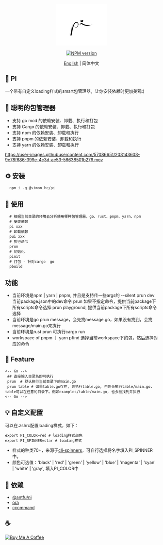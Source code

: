 <span ><p align="center">![kv](/assets/pi.png)</p></span>
<p align="center"><a href="https://www.npmjs.com/package/@simon_he/pi"><img src="https://img.shields.io/npm/v/@simon_he/pi?color=3fb883&amp;label=" alt="NPM version"></a></p>
<p align="center"><a href="./README.md">English</a> | 简体中文</p>


## :lollipop: PI
一个带有自定义loading样式的smart包管理器，让你安装依赖时更加美观:)

## :rocket: 聪明的包管理器
- 支持 go mod 的依赖安装、卸载、执行和打包
- 支持 Cargo 的依赖安装、卸载、执行和打包
- 支持 npm 的依赖安装、卸载和执行
- 支持 pnpm 的依赖安装、卸载和执行
- 支持 yarn 的依赖安装、卸载和执行


https://user-images.githubusercontent.com/57086651/203143603-9e78f686-399e-4c3d-ae53-56638501b276.mov


## :gear: 安装
```
  npm i -g @simon_he/pi
```

## :open_hands: 使用
```
  # 根据当前目录的环境去分析使用哪种包管理器，go、rust、pnpm、yarn、npm
  # 安装依赖
  pi xxx
  # 卸载依赖
  pui xxx
  # 执行命令
  prun
  # 初始化
  pinit
  # 打包 - 针对cargo  go
  pbuild
```

## 功能
- 当前环境是npm | yarn | pnpm, 并且是支持传一些args的 --silent
prun dev 当前package.json中的dev命令
prun 如果不指定命令，提供当前package下所有scripts命令选择
prun playground, 提供当前package下所有scripts命令选择
- 当前环境是go 
prun message，会先找message.go，如果没有找到，会找message/main.go来执行
- 当前环境是rust
prun 可执行cargo run
- workspace of pnpm ｜ yarn
pfind 选择当前workspace下的包，然后选择对应的命令

## :monocle_face: Feature
```
<-- Go -->
 ## 直接输入目录名即可执行
 prun  # 默认执行当前目录下的main.go
 prun table # 如果table.go存在, 则执行table.go, 否则会执行table/main.go. table可以在任意的目录下。例如examples/table/main.go, 也会被找到并执行
<-- Go -->
```

## :bulb: 自定义配置
可以在.zshrc配置loading样式，如下：
```
export PI_COLOR=red # loading样式颜色
export PI_SPINNER=star # loading样式
```
- 样式的种类70+，来源于[cli-spinners](https://jsfiddle.net/sindresorhus/2eLtsbey/embedded/result/)，可自行选择将名字填入PI_SPINNER中。
- 颜色可选值：'black' | 'red' | 'green' | 'yellow' | 'blue' | 'magenta' | 'cyan' | 'white' | 'gray', 填入PI_COLOR中

## :battery: 依赖
- [@antfu/ni](https://github.com/antfu/ni)
- [ora](https://github.com/sindresorhus/ora)
- [ccommand](https://github.com/Simon-He95/ccommand)


## :coffee: 
<a href="https://github.com/Simon-He95/sponsor" target="_blank"><img src="https://cdn.buymeacoffee.com/buttons/default-orange.png" alt="Buy Me A Coffee" style="height: 51px !important;width: 217px !important;" ></a>

